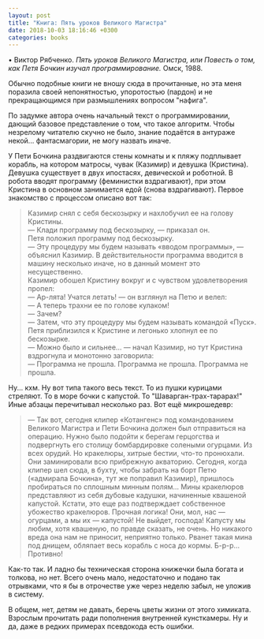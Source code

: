 ```yaml
---
layout: post
title: "Книга: Пять уроков Великого Магистра"
date: 2018-10-03 18:16:46 +0300
categories: books
---
```

• Виктор Рябченко. *Пять уроков Великого Магистра, или Повесть о том, как Петя Бочкин изучал программирование.* Омск, 1988.

Обычно подобные книги не вношу сюда в прочитанные, но эта меня поразила своей непонятностью, упоротостью (пардон) и не прекращающимся при размышлениях вопросом "нафига".

По задумке автора очень начальный текст о программировании, дающий базовое представление о том, что такое алгоритм. Чтобы незрелому читателю скучно не было, знание подаётся в антураже некой... фантасмагории, не могу назвать иначе.

У Пети Бочкина раздвигаются стены комнаты и к пляжу подплывает корабль, на котором матросы, чувак (Казимир) и девушка (Кристина). Девушка существует в двух ипостасях, девической и роботной. В робота вводят программу (феминистки вздрагивают), при этом Кристина в основном занимается едой (снова вздрагивают). Первое знакомство с процессом описано вот так:
> Казимир снял с себя бескозырку и нахлобучил ее на голову Кристины.  
> — Клади программу под бескозырку, — приказал он.  
> Петя положил программу под бескозырку.  
> — Эту процедуру мы будем называть «вводом программы», — объяснил Казимир. В действительности программа вводится в машину несколько иначе, но в данный момент это несущественно.  
> Казимир обошел Кристину вокруг и с чувством удовлетворения пропел:  
> — Ар-лята! Учатся летать! — он взглянул на Петю и велел:  
> — А теперь трахни ее по голове кулаком!  
> — Зачем?  
> — Затем, что эту процедуру мы будем называть командой «Пуск».  
> Петя приблизился к Кристине и легонько хлопнул ее по бескозырке.  
> — Можно было и сильнее… — начал Казимир, но тут Кристина вздрогнула и монотонно заговорила:  
> — Программа не прошла. Программа не прошла. Программа не прошла.

Ну... кхм. Ну вот типа такого весь текст. То из пушки курицами стреляют. То в море бочки с капустой. То "Шаварган-трах-тарарах!" Иные абзацы перечитывал несколько раз. Вот ещё микрошедевр:
> — Так вот, сегодня клипер «Котангенс» под командованием Великого Магистра и Пети Бочкина должен был отправиться на операцию. Нужно было подойти к берегам герцогства и подвергнуть его столицу бомбардировке солеными огурцами. Из всех орудий. Но кракелюры, хитрые бестии, что-то пронюхали. Они заминировали всю прибрежную акваторию. Сегодня, когда клипер шел сюда, в бухту, чтобы забрать на борт Петю («адмирала Бочкина», тут же поправил Казимир), пришлось пробираться по сплошным минным полям… Мины кракелюров представляют из себя дубовые кадушки, начиненные квашеной капустой. Кстати, это еще раз подтверждает собственное убожество кракелюров. Прочная логика! Они, мол, нас — огурцами, а мы их — капустой! Не выйдет, господа! Капусту мы любим, хотя квашеную, по правде сказать, не очень. Но никакого вреда она нам не приносит, неприятно только. Рванет такая мина под днищем, обляпает весь корабль с носа до кормы. Б-р-р… Противно!

Как-то так. И ладно бы техническая сторона книжечки была богата и толкова, но нет. Всего очень мало, недостаточно и подано так отрывками, что я бы в отрочестве уже через неделю забыл, не уложив в систему.

В общем, нет, детям не давать, беречь цветы жизни от этого химиката. Взрослым прочитать ради пополнения внутренней кунсткамеры. Ну и да, даже в редких примерах псевдокода есть ошибки.

